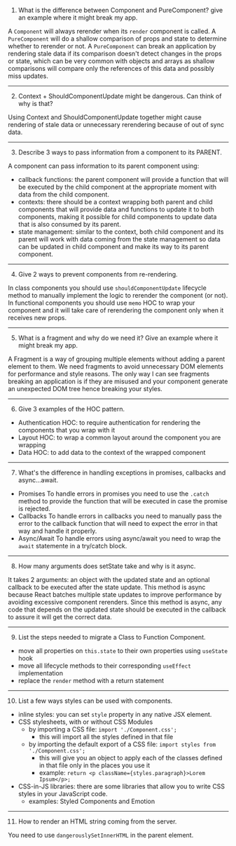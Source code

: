 1. What is the difference between Component and PureComponent? give an
example where it might break my app.

A `Component` will always rerender when its `render` component is called. A `PureComponent` will do a shallow comparison of props and state to determine whether to rerender or not.
A `PureComponent` can break an application by rendering stale data if its comparison doesn't detect changes in the props or state, which can be very common with objects and arrays as shallow comparisons will compare only the references of this data and possibly miss updates.

---
2. Context + ShouldComponentUpdate might be dangerous. Can think of why is
that?

Using Context and ShouldComponentUpdate together might cause rendering of stale data or unnecessary rerendering because of out of sync data.

---
3. Describe 3 ways to pass information from a component to its PARENT.

A component can pass information to its parent component using:

- callback functions: the parent component will provide a function that will be executed by the child component at the appropriate moment with data from the child component.
- contexts: there should be a context wrapping both parent and child components that will provide data and functions to update it to both components, making it possible for child components to update data that is also consumed by its parent.
- state management: similar to the context, both child component and its parent will work with data coming from the state management so data can be updated in child component and make its way to its parent component.

---
4. Give 2 ways to prevent components from re-rendering.

In class components you should use `shouldComponentUpdate` lifecycle method to manually implement the logic to rerender the component (or not).
In functional components you should use `memo` HOC to wrap your component and it will take care of rerendering the component only when it receives new props.

---
5. What is a fragment and why do we need it? Give an example where it might
break my app.

A Fragment is a way of grouping multiple elements without adding a parent element to them. We need fragments to avoid unnecessary DOM elements for performance and style reasons.
The only way I can see fragments breaking an application is if they are misused and your component generate an unexpected DOM tree hence breaking your styles.

---
6. Give 3 examples of the HOC pattern.

- Authentication HOC: to require authentication for rendering the components that you wrap with it
- Layout HOC: to wrap a common layout around the component you are wrapping
- Data HOC: to add data to the context of the wrapped component

---
7. What's the difference in handling exceptions in promises, callbacks and
async...await.

- Promises
To handle errors in promises you need to use the `.catch` method to provide the function that will be executed in case the promise is rejected.
- Callbacks
To handle errors in callbacks you need to manually pass the error to the callback function that will need to expect the error in that way and handle it properly.
- Async/Await
To handle errors using async/await you need to wrap the `await` statemente in a try/catch block.

---
8. How many arguments does setState take and why is it async.

It takes 2 arguments: an object with the updated state and an optional callback to be executed after the state update.
This method is async because React batches multiple state updates to improve performance by avoiding excessive component rerenders. Since this method is async, any code that depends on the updated state should be executed in the callback to assure it will get the correct data.

---
9. List the steps needed to migrate a Class to Function Component.

- move all properties on `this.state` to their own properties using `useState` hook
- move all lifecycle methods to their corresponding `useEffect` implementation
- replace the `render` method with a return statement 

---
10. List a few ways styles can be used with components.

- inline styles: you can set `style` property in any native JSX element.
- CSS stylesheets, with or without CSS Modules
  - by importing a CSS file: `import './Component.css';`
    - this will import all the styles defined in that file
  - by importing the default export of a CSS file: `import styles from './Component.css';`
    - this will give you an object to apply each of the classes defined in that file only in the places you use it
    - example: `return <p className={styles.paragraph}>Lorem Ipsum</p>;`
- CSS-in-JS libraries: there are some libraries that allow you to write CSS styles in your JavaScript code.
  - examples: Styled Components and Emotion

---
11. How to render an HTML string coming from the server.

You need to use `dangerouslySetInnerHTML` in the parent element.